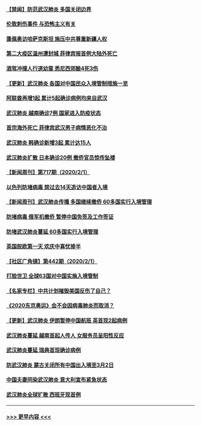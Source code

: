 #### [【禁闻】防范武汉肺炎  多国关闭边界](../pages/prog202/a102767542.md?t=02031011) 
#### [伦敦刺伤事件 与恐怖主义有关](../pages/prog202/a102767509.md?t=02031011) 
#### [蓬佩奥访哈萨克斯坦 施压中共尊重新疆人权](../pages/prog202/a102767395.md?t=02031011) 
#### [第二大疫区温州遭封城 菲律宾报首例大陆外死亡](../pages/prog202/a102767388.md?t=02031011) 
#### [酒驾冲撞人行道幼童 悉尼西郊酿4死3伤](../pages/prog202/a102767238.md?t=02031011) 
#### [【更新】武汉肺炎 各国对中国民众入境管制措施一览](../pages/prog202/a102767170.md?t=02031011) 
#### [阿联酋再增1起 累计5起确诊病例均来自武汉](../pages/prog202/a102767207.md?t=02031011) 
#### [武汉肺炎 越南确诊7例 国家进入防疫状态](../pages/prog202/a102767186.md?t=02031011) 
#### [首宗海外死亡 菲律宾武汉男子病情恶化不治](../pages/prog202/a102767150.md?t=02031011) 
#### [武汉肺炎 韩确诊新增3起 累计达15人](../pages/prog202/a102767132.md?t=02031011) 
#### [武汉肺炎扩散 日本确诊20例 撤侨官员惊传坠楼](../pages/prog202/a102767109.md?t=02031011) 
#### [【新闻周刊】第717期（2020/2/1）](../pages/prog202/a102767114.md?t=02031011) 
#### [以色列防堵病毒 禁过去14天造访中国者入境](../pages/prog202/a102767091.md?t=02031011) 
#### [【新闻周刊】武汉肺炎传播 多国继续撤侨 60多国实行入境管理](../pages/prog202/a102767044.md?t=02031011) 
#### [防堵病毒 俄军机撤侨 暂停中国免签及工作签证](../pages/prog202/a102767084.md?t=02031011) 
#### [防堵武汉肺炎蔓延 60多国实行入境管理](../pages/prog202/a102766756.md?t=02031011) 
#### [英国脱欧第一天 欢庆中喜忧掺半](../pages/prog202/a102766971.md?t=02031011) 
#### [【社区广角镜】第442期（2020/2/1）](../pages/prog202/a102766826.md?t=02031011) 
#### [打脸世卫 全球63国对中国实施入境管制](../pages/prog202/a102766497.md?t=02031011) 
#### [【名家专栏】中共计划摧毁美国反伤了自己？](../pages/prog202/a102766174.md?t=02031011) 
#### [《2020东京奥运》会不会因病毒肺炎而取消？](../pages/prog202/a102766393.md?t=02031011) 
#### [【更新】武汉肺炎 伊朗暂停中国航班 英首现2起病例](../pages/prog202/a102758911.md?t=02031011) 
#### [武汉肺炎蔓延  越南首起人传人 女服务员呈阳性反应](../pages/prog202/a102766314.md?t=02031011) 
#### [武汉肺炎蔓延 瑞典首现确诊病例](../pages/prog202/a102766272.md?t=02031011) 
#### [防武汉肺炎 蒙古关闭所有中国出入境至3月2日](../pages/prog202/a102766187.md?t=02031011) 
#### [中国夫妻同染武汉肺炎 意大利宣布紧急状态](../pages/prog202/a102766160.md?t=02031011) 
#### [武汉肺炎全球扩散 西班牙现首例](../pages/prog202/a102766142.md?t=02031011) 

----
#### [ >>> 更早内容 <<< ](../indexes/prog202-earlier.md)

